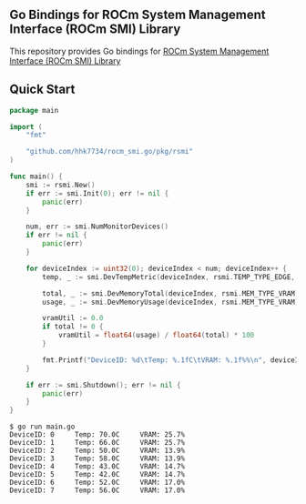 ## Go Bindings for ROCm System Management Interface (ROCm SMI) Library

This repository provides Go bindings for [ROCm System Management Interface (ROCm SMI) Library](https://github.com/ROCm/rocm_smi_lib)

## Quick Start

```go
package main

import (
	"fmt"

	"github.com/hhk7734/rocm_smi.go/pkg/rsmi"
)

func main() {
	smi := rsmi.New()
	if err := smi.Init(0); err != nil {
		panic(err)
	}

	num, err := smi.NumMonitorDevices()
	if err != nil {
		panic(err)
	}

	for deviceIndex := uint32(0); deviceIndex < num; deviceIndex++ {
		temp, _ := smi.DevTempMetric(deviceIndex, rsmi.TEMP_TYPE_EDGE, rsmi.TEMP_CURRENT)

		total, _ := smi.DevMemoryTotal(deviceIndex, rsmi.MEM_TYPE_VRAM)
		usage, _ := smi.DevMemoryUsage(deviceIndex, rsmi.MEM_TYPE_VRAM)

		vramUtil := 0.0
		if total != 0 {
			vramUtil = float64(usage) / float64(total) * 100
		}

		fmt.Printf("DeviceID: %d\tTemp: %.1fC\tVRAM: %.1f%%\n", deviceIndex, temp, vramUtil)
	}

	if err := smi.Shutdown(); err != nil {
		panic(err)
	}
}
```

```shell
$ go run main.go
DeviceID: 0     Temp: 70.0C     VRAM: 25.7%
DeviceID: 1     Temp: 66.0C     VRAM: 25.7%
DeviceID: 2     Temp: 50.0C     VRAM: 13.9%
DeviceID: 3     Temp: 58.0C     VRAM: 13.9%
DeviceID: 4     Temp: 43.0C     VRAM: 14.7%
DeviceID: 5     Temp: 42.0C     VRAM: 14.7%
DeviceID: 6     Temp: 52.0C     VRAM: 17.0%
DeviceID: 7     Temp: 56.0C     VRAM: 17.0%
```